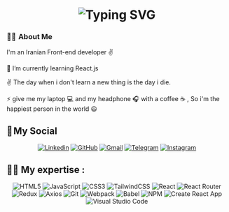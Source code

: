  <h1 align="center">
    <img src="https://readme-typing-svg.herokuapp.com?font=Fira+Code&weight=500&size=36&duration=3000&pause=500&color=F738D3&center=true&vCenter=true&width=700&height=100&lines=Hi+there+%F0%9F%91%8B;I'm+Mehrab+Dehghan+;Welcome+to+my+github+account+%E2%98%98%EF%B8%8F" alt="Typing SVG" />
  </h1>

### 👨‍💻  About Me

I'm an Iranian Front-end developer ✌️

🌱 I’m currently learning React.js

✌️ The day when i don't learn a new thing is the day i die.

⚡ give me my laptop 💻 and my headphone 🎧 with a coffee ☕ , So i'm the happiest person in the world 😃

<h2 align="left">
  📌 My Social
</h2>

  <div align="center">
      
  [![Linkedin](https://img.shields.io/badge/LinkedIn-0A66C2?logo=Linkedin&logoColor=white&style=for-the-badge)](https://www.linkedin.com/in/mehrab-dehghan)
  [![GitHub](https://img.shields.io/badge/GitHub-181717?logo=GitHub&logoColor=white&style=for-the-badge)](https://github.com/mehrabFronto)
  [![Gmail](https://img.shields.io/badge/Gmail-EA4335?logo=Gmail&logoColor=white&style=for-the-badge)](mailto:mehrabd20@gmail.com)
  [![Telegram](https://img.shields.io/badge/Telegram-229ED9?logo=Telegram&logoColor=white&style=for-the-badge)](https://t.me/mehrabd20)
  [![Instagram](https://img.shields.io/badge/Instagram-E4405F?logo=Instagram&logoColor=white&style=for-the-badge)](https://www.instagram.com/mehrabbdehghan)

<h2 align="left">
  👨‍💻 My expertise :
</h2>

![HTML5](https://img.shields.io/badge/html5-%23E34F26.svg?style=for-the-badge&logo=html5&logoColor=white) ![JavaScript](https://img.shields.io/badge/javascript-%23323330.svg?style=for-the-badge&logo=javascript&logoColor=%23F7DF1E) ![CSS3](https://img.shields.io/badge/css3-%231572B6.svg?style=for-the-badge&logo=css3&logoColor=white) ![TailwindCSS](https://img.shields.io/badge/tailwindcss-%2338B2AC.svg?style=for-the-badge&logo=tailwind-css&logoColor=white) ![React](https://img.shields.io/badge/react-%2320232a.svg?style=for-the-badge&logo=react&logoColor=%2361DAFB) ![React Router](https://img.shields.io/badge/React_Router-CA4245?style=for-the-badge&logo=react-router&logoColor=white) ![Redux](https://img.shields.io/badge/redux-%23593d88.svg?style=for-the-badge&logo=redux&logoColor=white) ![Axios](https://img.shields.io/badge/Axios-5A29E4?logo=Axios&logoColor=white&style=for-the-badge) ![Git](https://img.shields.io/badge/Git-F05032?logo=Git&logoColor=white&style=for-the-badge) ![Webpack](https://img.shields.io/badge/webpack-%238DD6F9.svg?style=for-the-badge&logo=webpack&logoColor=black) ![Babel](https://img.shields.io/badge/Babel-F9DC3e?style=for-the-badge&logo=babel&logoColor=black) ![NPM](https://img.shields.io/badge/NPM-%23000000.svg?style=for-the-badge&logo=npm&logoColor=white) ![Create React App](https://img.shields.io/badge/Create React App-09D3AC?logo=CreateReactApp =black =for-the-badge) ![Visual Studio Code](https://img.shields.io/badge/Visual Studio Code-007ACC?logo=VisualStudioCode =white =for-the-badge)
